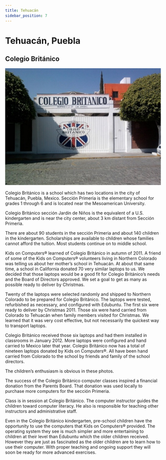 ```yaml
---
title: Tehuacán 
sidebar_position: 7
---
```

# Tehuacán, Puebla

## Colegio Británico

![Colegio Británico](/img/mexico/colegio_britanico.jpg)

Colegio Británico is a school which has two locations in the city of Tehuacán, Puebla, Mexico. Sección Primeria is the elementary school for grades 1 through 6 and is located near the Mesoamerican University.

Colegio Británico sección Jardín de Niños is the equivalent of a U.S. kindergarten and is near the city center, about 3 km distant from Sección Primeria.

There are about 90 students in the sección Primeria and about 140 children in the kindergarten. Scholarships are available to children whose families cannot afford the tuition. Most students continue on to middle school.

Kids on Computers® learned of Colegio Británico in autumn of 2011. A friend of some of the Kids on Computers® volunteers living in Northern Colorado was telling us about her mother’s school in Tehuacán. At about that same time, a school in California donated 70 very similar laptops to us. We decided that those laptops would be a good fit for Colegio Británico’s needs and the Board of Directors approved. We set a goal to get as many as possible ready to deliver by Christmas.

Twenty of the laptops were selected randomly and shipped to Northern Colorado to be prepared for Colegio Británico. The laptops were tested, refurbished as necessary, and configured with Edubuntu. The first six were ready to deliver by Christmas 2011. Those six were hand carried from Colorado to Tehuacán when family members visited for Christmas. We learned that it was very cost effective, but not necessarily the quickest way to transport laptops.

Colegio Británico received those six laptops and had them installed in classrooms in January 2012. More laptops were configured and hand carried to Mexico later that year. Colegio Británico now has a total of nineteen laptops donated by Kids on Computers®. All have been hand carried from Colorado to the school by friends and family of the school directors.

The children’s enthusiasm is obvious in these photos.

The success of the Colegio Británico computer classes inspired a financial donation from the Parents Board. That donation was used locally to purchase more computers for the sección Primeria.

Class is in session at Colegio Británico. The computer instructor guides the children toward computer literacy. He also is responsible for teaching other instructors and administrative staff.

Even in the Colegio Británico kindergarten, pre-school children have the opportunity to use the computers that Kids on Computers® provided. The operating system they see is much simpler and more entertaining to children at their level than Edubuntu which the older children received. However they are just as fascinated as the older children are to learn how to use their computer. With proper teaching and ongoing support they will soon be ready for more advanced exercises.
